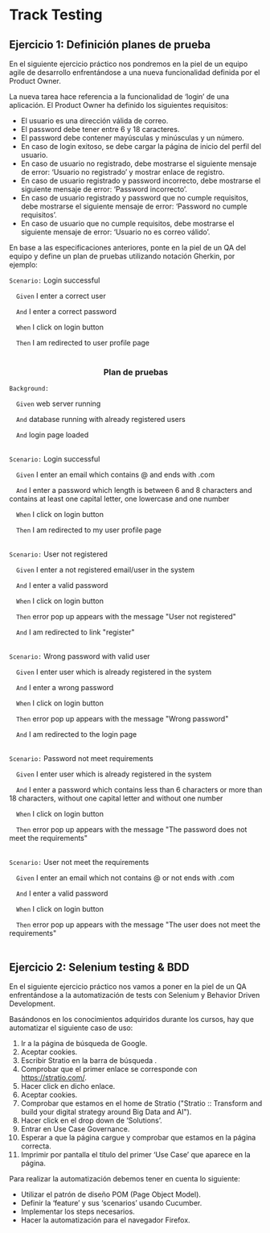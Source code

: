 # Track Testing

## Ejercicio 1: Definición planes de prueba

En el siguiente ejercicio práctico nos pondremos en la piel de un equipo agile de desarrollo enfrentándose a una nueva
funcionalidad definida por el Product Owner.

La nueva tarea hace referencia a la funcionalidad de ‘login’ de una aplicación. El Product Owner ha definido los
siguientes requisitos:

- El usuario es una dirección válida de correo.
- El password debe tener entre 6 y 18 caracteres.
- El password debe contener mayúsculas y minúsculas y un número.
- En caso de login exitoso, se debe cargar la página de inicio del perfil del usuario.
- En caso de usuario no registrado, debe mostrarse el siguiente mensaje de error: ‘Usuario no registrado’ y mostrar
  enlace de registro.
- En caso de usuario registrado y password incorrecto, debe mostrarse el siguiente mensaje de error: ‘Password
  incorrecto’.
- En caso de usuario registrado y password que no cumple requisitos, debe mostrarse el siguiente mensaje de error:
  ‘Password no cumple requisitos’.
- En caso de usuario que no cumple requisitos, debe mostrarse el siguiente mensaje de error: ‘Usuario no es correo
  válido’.

En base a las especificaciones anteriores, ponte en la piel de un QA del equipo y define un plan de pruebas utilizando
notación Gherkin, por ejemplo:

`Scenario:` Login successful

&emsp;`Given` I enter a correct user

&emsp;`And` I enter a correct password

&emsp;`When` I click on login button

&emsp;`Then` I am redirected to user profile page
<br></br>

### <center>Plan de pruebas

`Background:`

&emsp;`Given` web server running

&emsp;`And` database running with already registered users

&emsp;`And` login page loaded
<br></br>

`Scenario:` Login successful

&emsp;`Given` I enter an email which contains @ and ends with .com

&emsp;`And` I enter a password which length is between 6 and 8 characters and contains at least one capital letter, one lowercase and one number

&emsp;`When` I click on login button

&emsp;`Then` I am redirected to my user profile page
<br></br>

`Scenario:` User not registered

&emsp;`Given` I enter a not registered email/user in the system

&emsp;`And` I enter a valid password

&emsp;`When` I click on login button

&emsp;`Then` error pop up appears with the message "User not registered"

&emsp;`And` I am redirected to link "register"
<br></br>

`Scenario:` Wrong password with valid user

&emsp;`Given` I enter user which is already registered in the system

&emsp;`And` I enter a wrong password

&emsp;`When` I click on login button

&emsp;`Then` error pop up appears with the message "Wrong password"

&emsp;`And` I am redirected to the login page
<br></br>

`Scenario:` Password not meet requirements

&emsp;`Given` I enter user which is already registered in the system

&emsp;`And` I enter a password which contains less than 6 characters or more than 18 characters, without one capital letter and without one number

&emsp;`When` I click on login button

&emsp;`Then` error pop up appears with the message "The password does not meet the requirements"
<br></br>

`Scenario:` User not meet the requirements

&emsp;`Given` I enter an email which not contains @ or not ends with .com

&emsp;`And` I enter a valid password

&emsp;`When` I click on login button

&emsp;`Then` error pop up appears with the message "The user does not meet the requirements"
<br></br>

## Ejercicio 2: Selenium testing & BDD

En el siguiente ejercicio práctico nos vamos a poner en la piel de un QA enfrentándose a la automatización de tests con
Selenium y Behavior Driven Development.

Basándonos en los conocimientos adquiridos durante los cursos, hay que automatizar el siguiente caso de uso:

1. Ir a la página de búsqueda de Google.
2. Aceptar cookies.
3. Escribir Stratio en la barra de búsqueda .
4. Comprobar que el primer enlace se corresponde con https://stratio.com/.
5. Hacer click en dicho enlace.
6. Aceptar cookies.
7. Comprobar que estamos en el home de Stratio ("Stratio :: Transform and build your digital strategy around Big Data
   and AI").
8. Hacer click en el drop down de ‘Solutions’.
9. Entrar en Use Case Governance.
10. Esperar a que la página cargue y comprobar que estamos en la página correcta.
11. Imprimir por pantalla el título del primer ‘Use Case’ que aparece en la página.

Para realizar la automatización debemos tener en cuenta lo siguiente:

- Utilizar el patrón de diseño POM (Page Object Model).
- Definir la ‘feature’ y sus ‘scenarios’ usando Cucumber.
- Implementar los steps necesarios.
- Hacer la automatización para el navegador Firefox.
